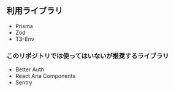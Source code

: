 ## 利用ライブラリ

- Prisma
- Zod
- T3-Env

### このリポジトリでは使ってはいないが推奨するライブラリ

- Better Auth
- React Aria Components
- Sentry

